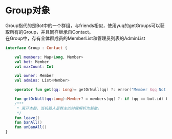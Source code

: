 # Group对象
Group指代的是Bot中的一个群组，与friends相似，使用yuq的getGroups可以获取所有的Group，并且同样继承自Contact。  
在Group中，存有全体群成员的MemberList和管理员列表的AdminList

```kotlin
interface Group : Contact {

    val members: Map<Long, Member>
    val bot: Member
    val maxCount: Int

    val owner: Member
    val admins: List<Member>

    operator fun get(qq: Long)= getOrNull(qq) ?: error("Member $qq Not Found!")

    fun getOrNull(qq:Long):Member? = members[qq] ?: if (qq == bot.id) bot else null
    /***
     * 离开本群，当机器人是群主的时候解析为解散。
     */
    fun leave()
    fun banAll()
    fun unBanAll()
}
```